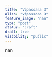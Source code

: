 ```yaml
---
title: "Vipassana 3"
alias: "vipassana-3"
feature_image: "nan"
type: "post"
status: "draft"
draft: true
visibility: "public"
---
```


nan
